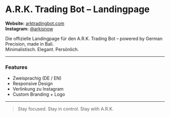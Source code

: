 # A.R.K. Trading Bot – Landingpage

**Website:** [arktradingbot.com](https://arktradingbot.com)  
**Instagram:** [@arkisnow](https://www.instagram.com/arkisnow)

Die offizielle Landingpage für den A.R.K. Trading Bot – powered by German Precision, made in Bali.  
Minimalistisch. Elegant. Persönlich.

---

### Features
- Zweisprachig (DE / EN)
- Responsive Design
- Verlinkung zu Instagram
- Custom Branding + Logo

---

> Stay focused. Stay in control. Stay with A.R.K.